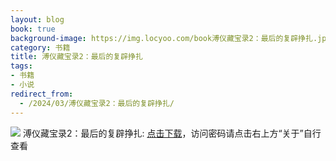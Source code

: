 ```yaml
---
layout: blog
book: true
background-image: https://img.locyoo.com/book溥仪藏宝录2：最后的复辟挣扎.jpg
category: 书籍
title: 溥仪藏宝录2：最后的复辟挣扎
tags:
- 书籍
- 小说
redirect_from:
  - /2024/03/溥仪藏宝录2：最后的复辟挣扎/
---
```

![](https://img.locyoo.com/book溥仪藏宝录2：最后的复辟挣扎.jpg)
溥仪藏宝录2：最后的复辟挣扎: <a name = "ref1" href="https://url18.ctfile.com/f/50983618-1345419157-4d5efc?p=3619">点击下载</a>，访问密码请点击右上方“关于”自行查看